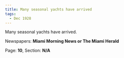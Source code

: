 ```yaml
---  
title: Many seasonal yachts have arrived  
tags:  
  - Dec 1928  
---  
```

  
Many seasonal yachts have arrived.  
  
Newspapers: **Miami Morning News or The Miami Herald**  
  
Page: **10**, Section: **N/A** 
